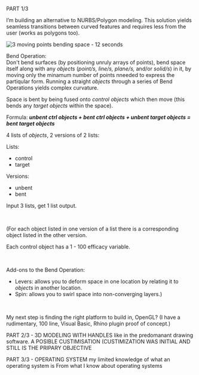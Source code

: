 PART 1/3

I’m building an alternative to NURBS/Polygon modeling. This solution yields seamless transitions between curved features and requires less from the user (works as polygons too).

![3 moving points bending space - 12 seconds](https://user-images.githubusercontent.com/105538470/168451344-701566c8-8851-46c9-8a03-d0e94bb23d08.gif)

Bend Operation:<br/>
Don't bend surfaces (by positioning unruly arrays of points), bend space itself along with any _objects_ (_point/s, line/s, plane/s,_ and/or _solid/s_) in it, by moving only the minamum number of points nneeded to express the partiqular form. Running a straight _objects_ through a series of Bend Operations yields complex curvature. 

Space is bent by being fused onto _control objects_ which then move (this bends any _target objects_ within the space).

Formula: ***unbent ctrl objects + bent ctrl objects + unbent target objects = bent target objects***

4 lists of _objects_, 2 versions of 2 lists:

Lists:
- control
- target

Versions:
- unbent
- bent 

Input 3 lists, get 1 list output.

<br/>

(For each object listed in one version of a  list there is a corresponding object listed in the other version.

Each control object has a 1 - 100 efficacy variable.

<br/>

Add-ons to the Bend Operation:
- Levers: allows you to deform space in one location by relating it to _objects_ in another location.
- Spin: allows you to swirl space into non-converging layers.)

<br/>

My next step is finding the right platform to build in, OpenGL? (I have a rudimentary, 100 line, Visual Basic, Rhino plugin proof of concept.)


PART 2/3 - 3D MODELING WITH HANDLES like in the predomanant drawing software.
A POSIBLE CUSTIMISATION (CUSTIMIZATION WAS INITIAL AND STILL IS THE PRIPARY OBJECTIVE


PART 3/3 - OPERATING SYSTEM
my limited knowledge of what an operating system is From what I know about operating systems 




<!---
I’m looking to collaborate and help humanity particularly expand the educational and creative potential of computers.
I’m currently learning Blender and wonder if this could be built as an Add-on.
How to reach me ...
--->
